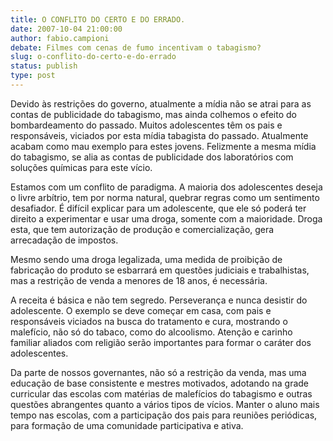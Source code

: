 ```yaml
---
title: O CONFLITO DO CERTO E DO ERRADO.
date: 2007-10-04 21:00:00
author: fabio.campioni
debate: Filmes com cenas de fumo incentivam o tabagismo?
slug: o-conflito-do-certo-e-do-errado
status: publish 
type: post
---
```


Devido às restrições do governo, atualmente a mídia não se atrai para as contas de publicidade do tabagismo, mas ainda colhemos o efeito do bombardeamento do passado. Muitos adolescentes têm os pais e responsáveis, viciados por esta mídia tabagista do passado. Atualmente acabam como mau exemplo para estes jovens. Felizmente a mesma mídia do tabagismo, se alia as contas de publicidade dos laboratórios com soluções químicas para este vício.   

  

Estamos com um conflito de paradigma. A maioria dos adolescentes deseja o livre arbítrio, tem por norma natural, quebrar regras como um sentimento desafiador. É difícil explicar para um adolescente, que ele só poderá ter direito a experimentar e usar uma droga, somente com a maioridade. Droga esta, que tem autorização de produção e comercialização, gera arrecadação de impostos.   

Mesmo sendo uma droga legalizada, uma medida de proibição de fabricação do produto se esbarrará em questões judiciais e trabalhistas, mas a restrição de venda a menores de 18 anos, é necessária.  

A receita é básica e não tem segredo. Perseverança e nunca desistir do adolescente. O exemplo se deve começar em casa, com pais e responsáveis viciados na busca do tratamento e cura, mostrando o malefício, não só do tabaco, como do alcoolismo. Atenção e carinho familiar aliados com religião serão importantes para formar o caráter dos adolescentes.  

Da parte de nossos governantes, não só a restrição da venda, mas uma educação de base consistente e mestres motivados, adotando na grade curricular das escolas com matérias de malefícios do tabagismo e outras questões abrangentes quanto a vários tipos de vícios. Manter o aluno mais tempo nas escolas, com a participação dos pais para reuniões periódicas, para formação de uma comunidade participativa e ativa.

